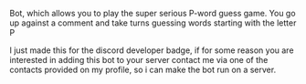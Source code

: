 Bot, which allows you to play the super serious P-word guess game. You go up against a comment and take turns guessing words starting with the letter P

I just made this for the discord developer badge, if for some reason you are interested in adding this bot to your server contact me via one 
of the contacts provided on my profile, so i can make the bot run on a server.
